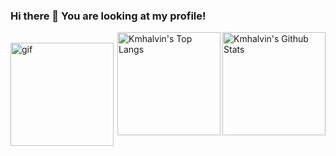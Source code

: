 ### Hi there 👋 You are looking at my profile!

<img align="right" alt="Kmhalvin's Github Stats" height="165" src="https://github-readme-stats.vercel.app/api?username=kmhalvin&count_private=true&show_icons=true&include_all_commits=true&theme=tokyonight&hide_border=true" />
<img align="right" alt="Kmhalvin's Top Langs" height="165" src="https://github-readme-stats.vercel.app/api/top-langs/?username=kmhalvin&hide=TeX&layout=compact&theme=tokyonight&hide_border=true&langs_count=8" />

<br clear="left">

<img alt="gif" height="165" src="https://github.com/kmhalvin/kmhalvin/blob/assets/lain.webp?raw=true" />
<!--
https://64.media.tumblr.com/54a945edd2641e20859d6f6537cd7423/tumblr_pwa4bogz4N1qze3hdo2_r1_500.gifv
-->
